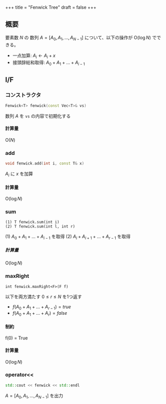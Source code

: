 +++
title = "Fenwick Tree"
draft = false
+++

## 概要

要素数 $N$ の 数列 $A = \lbrack A _ 0, A _ 1, \dots , A _ {N-1} \rbrack$ について、以下の操作が $\mathrm{O}(\log N)$ でできる。

- 一点加算: $A _ i \leftarrow A _ i + x$
- 接頭辞総和取得:  $A _ 0 + A _ 1 + \dots + A _ {i-1}$

## I/F

### コンストラクタ

```cpp
Fenwick<T> fenwick(const Vec<T>& vs)
```

数列 $A$ を `vs` の内容で初期化する

#### 計算量

$\mathrm{O}(N)$

### add

```cpp
void fenwick.add(int i, const T& x)
```

$A _ i$ に $x$ を加算

#### 計算量

$\mathrm{O}(\log N)$

### sum

```
(1) T fenwick.sum(int i)
(2) T fenwick.sum(int l, int r)
```

(1) $A _ 0 + A _ 1 + \dots + A _ {i-1}$ を取得
(2) $A _ l + A _ {l+1} + \dots + A _ {r-1}$ を取得

##### 計算量

$\mathrm{O}(\log N)$

### maxRight

```
int fenwick.maxRight<F>(F f)
```

以下を両方満たす $0 \le r \le N$ を1つ返す
- $f(A _ 0 + A _ 1 + \dots + A _ {r-1}) = true$
- $f(A _ 0 + A _ 1 + \dots + A _ {r}) = false$

#### 制約

f(0) = True

#### 計算量

$\mathrm{O}(\log N)$

### operator<<

```cpp
std::cout << fenwick << std::endl
```

$A = \lbrack A _ 0, A _ 1, \dots, A _ {N-1} \rbrack$ を出力
